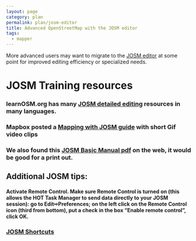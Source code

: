 ```yaml
---
layout: page
category: plan
permalink: plan/josm-editor
title: Advanced OpenStreetMap with the JOSM editor
tags:
  - mapper
---
```


More advanced users may want to migrate to the [JOSM editor](https://wiki.openstreetmap.org/wiki/JOSM) at some point for improved editing efficiency or specialized needs.

# JOSM Training resources

### learnOSM.org has many [JOSM detailed editing](http://learnosm.org/en/josm/) resources in many languages.

### Mapbox posted a [Mapping with JOSM guide](https://github.com/mapbox/mapping/wiki/Mapping%20with%20JOSM) with short Gif video clips

### We also found this [JOSM Basic Manual pdf](https://ma.ellak.gr/documents/2014/09/%CF%84%CE%BF-%CE%B5%CE%B3%CF%87%CE%B5%CE%B9%CF%81%CE%AF%CE%B4%CE%B9%CE%BF-%CF%84%CE%BF%CF%85-josm.pdf) on the web, it would be good for a print out.

## Additional JOSM tips:

#### Activate Remote Control. Make sure Remote Control is turned on (this allows the HOT Task Manager to send data directly to your JOSM session): go to Edit⇨Preferences; on the left click on the Remote Control icon (third from bottom), put a check in the box “Enable remote control”, click OK.

### [JOSM Shortcuts](https://josm.openstreetmap.de/wiki/Shortcuts)
